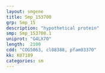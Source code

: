 ```yaml
---
layout: smgene
title: Smp_153700
grp: Smp_15
description: "hypothetical protein"
smp: Smp_153700.1
uniprot: "G4LX70"
length:  2100
cdd: "COG5063, cl08388, pfam03370"
kk: K07189
categories: sm
---
```

